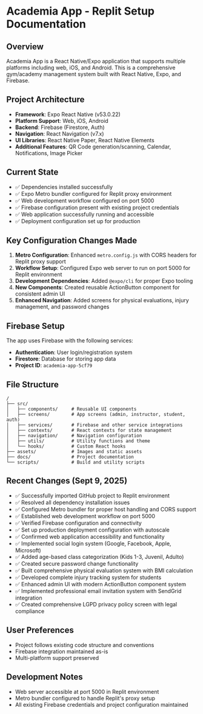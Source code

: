 # Academia App - Replit Setup Documentation

## Overview
Academia App is a React Native/Expo application that supports multiple platforms including web, iOS, and Android. This is a comprehensive gym/academy management system built with React Native, Expo, and Firebase.

## Project Architecture
- **Framework**: Expo React Native (v53.0.22)
- **Platform Support**: Web, iOS, Android
- **Backend**: Firebase (Firestore, Auth)
- **Navigation**: React Navigation (v7.x)
- **UI Libraries**: React Native Paper, React Native Elements
- **Additional Features**: QR Code generation/scanning, Calendar, Notifications, Image Picker

## Current State
- ✅ Dependencies installed successfully
- ✅ Expo Metro bundler configured for Replit proxy environment
- ✅ Web development workflow configured on port 5000
- ✅ Firebase configuration present with existing project credentials
- ✅ Web application successfully running and accessible
- ✅ Deployment configuration set up for production

## Key Configuration Changes Made
1. **Metro Configuration**: Enhanced `metro.config.js` with CORS headers for Replit proxy support
2. **Workflow Setup**: Configured Expo web server to run on port 5000 for Replit environment
3. **Development Dependencies**: Added `@expo/cli` for proper Expo tooling
4. **New Components**: Created reusable ActionButton component for consistent admin UI
5. **Enhanced Navigation**: Added screens for physical evaluations, injury management, and password changes

## Firebase Setup
The app uses Firebase with the following services:
- **Authentication**: User login/registration system
- **Firestore**: Database for storing app data
- **Project ID**: `academia-app-5cf79`

## File Structure
```
/
├── src/
│   ├── components/     # Reusable UI components
│   ├── screens/        # App screens (admin, instructor, student, auth)
│   ├── services/       # Firebase and other service integrations
│   ├── contexts/       # React contexts for state management
│   ├── navigation/     # Navigation configuration
│   ├── utils/          # Utility functions and theme
│   └── hooks/          # Custom React hooks
├── assets/             # Images and static assets
├── docs/               # Project documentation
└── scripts/            # Build and utility scripts
```

## Recent Changes (Sept 9, 2025)
- ✅ Successfully imported GitHub project to Replit environment
- ✅ Resolved all dependency installation issues
- ✅ Configured Metro bundler for proper host handling and CORS support
- ✅ Established web development workflow on port 5000
- ✅ Verified Firebase configuration and connectivity
- ✅ Set up production deployment configuration with autoscale
- ✅ Confirmed web application accessibility and functionality
- ✅ Implemented social login system (Google, Facebook, Apple, Microsoft)
- ✅ Added age-based class categorization (Kids 1-3, Juvenil, Adulto)
- ✅ Created secure password change functionality
- ✅ Built comprehensive physical evaluation system with BMI calculation
- ✅ Developed complete injury tracking system for students
- ✅ Enhanced admin UI with modern ActionButton component system
- ✅ Implemented professional email invitation system with SendGrid integration
- ✅ Created comprehensive LGPD privacy policy screen with legal compliance

## User Preferences
- Project follows existing code structure and conventions
- Firebase integration maintained as-is
- Multi-platform support preserved

## Development Notes
- Web server accessible at port 5000 in Replit environment
- Metro bundler configured to handle Replit's proxy setup
- All existing Firebase credentials and project configuration maintained